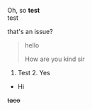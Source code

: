 Oh, so **test**<br> test

that's an issue?

<div align="left">

> hello
> 
> How are you kind sir

1. Test
   2. Yes

- Hi

</div>

<s>taco</s>